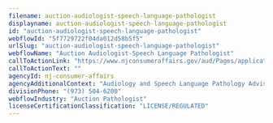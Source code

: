 ```yaml
---
filename: auction-audiologist-speech-language-pathologist
displayname: auction-audiologist-speech-language-pathologist
id: "auction-audiologist-speech-language-pathologist"
webflowId: "5f7729722f04da012d58b5f5"
urlSlug: "auction-audiologist-speech-language-pathologist"
webflowName: "Auction Audiologist-Speech Language Pathologist"
callToActionLink: "https://www.njconsumeraffairs.gov/aud/Pages/applications.aspx"
callToActionText: ""
agencyId: nj-consumer-affairs
agencyAdditionalContext: "Audiology and Speech Language Pathology Advisory Committee"
divisionPhone: "(973) 504-6200"
webflowIndustry: "Auction Pathologist"
licenseCertificationClassification: "LICENSE/REGULATED"
---
```

